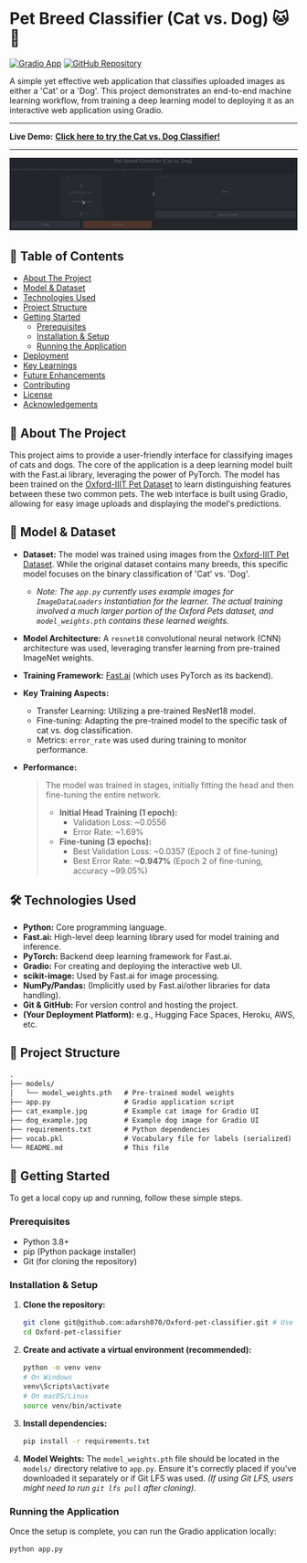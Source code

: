 # Pet Breed Classifier (Cat vs. Dog) 🐱🐶

[![Gradio App](https://img.shields.io/badge/Gradio-App-orange?style=for-the-badge&logo=gradio)]([YOUR_GRADIO_APP_LINK_HERE](https://huggingface.co/spaces/adarshsan/oxford-pet-classifier)) 
[![GitHub Repository](https://img.shields.io/badge/GitHub-Repo-blue?style=for-the-badge&logo=github)](https://github.com/adarsh070/Oxford-pet-classifier/tree/main#) 

A simple yet effective web application that classifies uploaded images as either a 'Cat' or a 'Dog'. This project demonstrates an end-to-end machine learning workflow, from training a deep learning model to deploying it as an interactive web application using Gradio.

---

**Live Demo:** [**Click here to try the Cat vs. Dog Classifier!**](https://huggingface.co/spaces/adarshsan/oxford-pet-classifier) 

---

![Screenshot of the Cat vs. Dog Gradio App](./assets/oxford-pet-classifier-demo.gif)

## 📝 Table of Contents

*   [About The Project](#about-the-project)
*   [Model & Dataset](#model--dataset)
*   [Technologies Used](#technologies-used)
*   [Project Structure](#project-structure)
*   [Getting Started](#getting-started)
    *   [Prerequisites](#prerequisites)
    *   [Installation & Setup](#installation--setup)
    *   [Running the Application](#running-the-application)
*   [Deployment](#deployment)
*   [Key Learnings](#key-learnings)
*   [Future Enhancements](#future-enhancements)
*   [Contributing](#contributing)
*   [License](#license)
*   [Acknowledgements](#acknowledgements)

## 🧐 About The Project

This project aims to provide a user-friendly interface for classifying images of cats and dogs. The core of the application is a deep learning model built with the Fast.ai library, leveraging the power of PyTorch. The model has been trained on the [Oxford-IIIT Pet Dataset](https://www.robots.ox.ac.uk/~vgg/data/pets/) to learn distinguishing features between these two common pets. The web interface is built using Gradio, allowing for easy image uploads and displaying the model's predictions.

## 🧠 Model & Dataset

*   **Dataset:** The model was trained using images from the [Oxford-IIIT Pet Dataset](https://www.robots.ox.ac.uk/~vgg/data/pets/). While the original dataset contains many breeds, this specific model focuses on the binary classification of 'Cat' vs. 'Dog'.
    *   *Note: The `app.py` currently uses example images for `ImageDataLoaders` instantiation for the learner. The actual training involved a much larger portion of the Oxford Pets dataset, and `model_weights.pth` contains these learned weights.*
*   **Model Architecture:** A `resnet18` convolutional neural network (CNN) architecture was used, leveraging transfer learning from pre-trained ImageNet weights.
*   **Training Framework:** [Fast.ai](https://docs.fast.ai/) (which uses PyTorch as its backend).
*   **Key Training Aspects:**
    *   Transfer Learning: Utilizing a pre-trained ResNet18 model.
    *   Fine-tuning: Adapting the pre-trained model to the specific task of cat vs. dog classification.
    *   Metrics: `error_rate` was used during training to monitor performance.
*   **Performance:**

       > The model was trained in stages, initially fitting the head and then fine-tuning the entire network.
    >
    > *   **Initial Head Training (1 epoch):**
    >     *   Validation Loss: ~0.0556
    >     *   Error Rate: ~1.69%
    > *   **Fine-tuning (3 epochs):**
    >     *   Best Validation Loss: ~0.0357 (Epoch 2 of fine-tuning)
    >     *   Best Error Rate: **~0.947%** (Epoch 2 of fine-tuning, accuracy ~99.05%)
    >

## 🛠️ Technologies Used

*   **Python:** Core programming language.
*   **Fast.ai:** High-level deep learning library used for model training and inference.
*   **PyTorch:** Backend deep learning framework for Fast.ai.
*   **Gradio:** For creating and deploying the interactive web UI.
*   **scikit-image:** Used by Fast.ai for image processing.
*   **NumPy/Pandas:** (Implicitly used by Fast.ai/other libraries for data handling).
*   **Git & GitHub:** For version control and hosting the project.
*   **(Your Deployment Platform):** e.g., Hugging Face Spaces, Heroku, AWS, etc.

## 📂 Project Structure

```text
.
├── models/
│   └── model_weights.pth   # Pre-trained model weights
├── app.py                  # Gradio application script
├── cat_example.jpg         # Example cat image for Gradio UI
├── dog_example.jpg         # Example dog image for Gradio UI
├── requirements.txt        # Python dependencies
├── vocab.pkl               # Vocabulary file for labels (serialized)
└── README.md               # This file
```
## 🚀 Getting Started

To get a local copy up and running, follow these simple steps.

### Prerequisites

*   Python 3.8+
*   pip (Python package installer)
*   Git (for cloning the repository)

### Installation & Setup

1.  **Clone the repository:**
    ```bash
    git clone git@github.com:adarsh070/Oxford-pet-classifier.git # Use a password protected SSH Key
    cd Oxford-pet-classifier
    ```

2.  **Create and activate a virtual environment (recommended):**
    ```bash
    python -m venv venv
    # On Windows
    venv\Scripts\activate
    # On macOS/Linux
    source venv/bin/activate
    ```

3.  **Install dependencies:**
    ```bash
    pip install -r requirements.txt
    ```

4.  **Model Weights:**
    The `model_weights.pth` file should be located in the `models/` directory relative to `app.py`. Ensure it's correctly placed if you've downloaded it separately or if Git LFS was used. *(If using Git LFS, users might need to run `git lfs pull` after cloning).*

### Running the Application

Once the setup is complete, you can run the Gradio application locally:

```bash
python app.py
